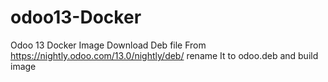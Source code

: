 # odoo13-Docker
Odoo 13  Docker Image 
Download Deb file From 
https://nightly.odoo.com/13.0/nightly/deb/
rename It to odoo.deb
and build image